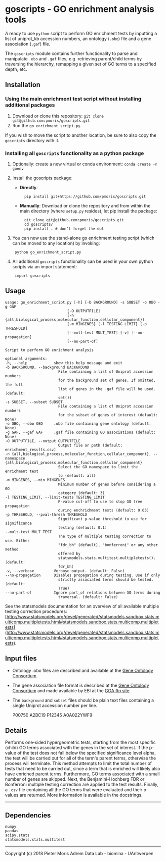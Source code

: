# goscripts - GO enrichment analysis tools

A ready to use `python` script to perform GO enrichment tests by inputting a list of uniprot_kb accession numbers, an ontology (`.obo`) file and a gene association (`.gaf`) file.

The `goscripts` module contains further functionality to parse and manipulate `.obo` and `.gaf` files; e.g. retrieving parent/child terms by traversing the hierarchy, remapping a given set of GO terms to a specified depth, etc.

## Installation

### Using the main enrichment test script without installing additional packages

1) Download or clone this repository: `git clone git@github.com:pmoris/goscripts.git`
2) Run the `go_enrichment_script.py`.

If you wish to move the script to another location, be sure to also copy the `goscripts` directory with it.

### Installing all `goscripts` functionality as a python package

1) Optionally: create a new virtual or conda environment: `conda create -n goenv`
2) Install the goscripts package:
    * **Directly**:

            pip install git+https://github.com/pmoris/goscripts.git

    * **Manually**: Download or clone the repository and from within the main directory (where `setup.py` resides), let pip install the package:

            git clone git@github.com:pmoris/goscripts.git
            cd goscripts/
            pip install . # don't forget the dot

3) You can now use the stand-alone go enrichment testing script (which can be moved to any location) by invoking:

        python go_enrichment_script.py

4) All additional `goscripts` functionality can be used in your own python scripts via an import statement:

        import goscripts

## Usage

    usage: go_enrichment_script.py [-h] [-b BACKGROUND] -s SUBSET -o OBO -g GAF
                                [-O OUTPUTFILE]
                                [-n {all,biological_process,molecular_function,cellular_component}]
                                [-m MINGENES] [-l TESTING_LIMIT] [-p THRESHOLD]
                                [--mult-test MULT_TEST] [-v] [--no-propagation]
                                [--no-part-of]

    Script to perform GO enrichment analysis

    optional arguments:
    -h, --help            show this help message and exit
    -b BACKGROUND, --background BACKGROUND
                            File containing a list of Uniprot accession numbers
                            for the background set of genes. If omitted, the full
                            list of genes in the .gaf file will be used. (default:
                            set())
    -s SUBSET, --subset SUBSET
                            File containing a list of Uniprot accession numbers
                            for the subset of genes of interest (default: None)
    -o OBO, --obo OBO     .obo file containing gene ontology (default: None)
    -g GAF, --gaf GAF     .gaf file containing GO associations (default: None)
    -O OUTPUTFILE, --output OUTPUTFILE
                            Output file or path (default: enrichment_results.csv)
    -n {all,biological_process,molecular_function,cellular_component}, --namespace {all,biological_process,molecular_function,cellular_component}
                            Select the GO namespace to limit the enrichment test
                            to (default: all)
    -m MINGENES, --min MINGENES
                            Minimum number of genes before considering a GO
                            category (default: 3)
    -l TESTING_LIMIT, --limit-tests TESTING_LIMIT
                            P-value cut-off to use to stop GO tree propagation
                            during enchrichment tests (default: 0.05)
    -p THRESHOLD, --pval-thresh THRESHOLD
                            Significant p-value threshold to use for significance
                            testing (default: 0.1)
    --mult-test MULT_TEST
                            The type of multiple testing correction to use. Either
                            "fdr_bh" (default), "bonferroni" or any other method
                            offered by
                            statsmodels.stats.multitest.multipletests(). (default:
                            fdr_bh)
    -v, --verbose         Verbose output. (default: False)
    --no-propagation      Disables propagation during testing. Use if only
                            strictly associated terms should be tested. (default:
                            True)
    --no-part-of          Ignore part_of relations between GO terms during
                            traversal. (default: False)

See the statsmodels documentation for an overview of all available multiple testing correction procedures: [http://www.statsmodels.org/devel/generated/statsmodels.sandbox.stats.multicomp.multipletests.html#statsmodels.sandbox.stats.multicomp.multipletests](http://www.statsmodels.org/devel/generated/statsmodels.sandbox.stats.multicomp.multipletests.html#statsmodels.sandbox.stats.multicomp.multipletests).

## Input files

* Ontology .obo files are described and available at the [Gene Ontology Consortium](http://www.geneontology.org/page/download-ontology).
* The gene association file format is described at the [Gene Ontology Consortium](http://www.geneontology.org/page/go-annotation-file-formats) and made available by EBI at the [GOA ftp site](https://www.ebi.ac.uk/GOA/downloads).
* The `background` and `subset` files should be plain text files containing a single Uniprot accession number per line.

    P00750
    A2BC19
    P12345
    A0A022YWF9

## Details

Performs one-sided hypergeometric tests, starting from the most specific (child) GO terms associated with the genes in the set of interest. If the p-value of the test does not fall below the specified significance level alpha, the test will be carried out for all of the term's parent terms, otherwise the process will terminate. This method attempts to limit the total number of tests that need to be carried out, since a term that is enriched will likely also have enriched parent terms. Furthermore, GO terms associated with a small number of genes are skipped. Next, the Benjamini-Hochberg FDR or Bonferroni multiple testing correction are applied to the test results. Finally, a `.csv` file containing all the GO terms that were evaluated and their p-values are returned. More information is available in the docstrings.

---

## Dependencies

    numpy
    pandas
    scipy.stats
    statsmodels.stats.multitest

---

Copyright (c) 2018 Pieter Moris
Adrem Data Lab - biomina - UAntwerpen
